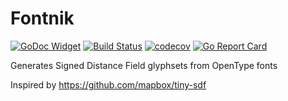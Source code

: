 # Fontnik

[![GoDoc Widget](https://godoc.org/github.com/go-courier/fontnik?status.svg)](https://godoc.org/github.com/go-courier/fontnik)
[![Build Status](https://travis-ci.org/go-courier/fontnik.svg?branch=master)](https://travis-ci.org/go-courier/fontnik)
[![codecov](https://codecov.io/gh/go-courier/fontnik/branch/master/graph/badge.svg)](https://codecov.io/gh/go-courier/fontnik)
[![Go Report Card](https://goreportcard.com/badge/github.com/go-courier/fontnik)](https://goreportcard.com/report/github.com/go-courier/fontnik)

Generates Signed Distance Field glyphsets from OpenType fonts

Inspired by https://github.com/mapbox/tiny-sdf

